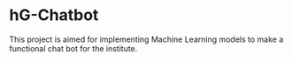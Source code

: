 # hG-Chatbot
This project is aimed for implementing Machine Learning models to make a functional chat bot for the institute.
